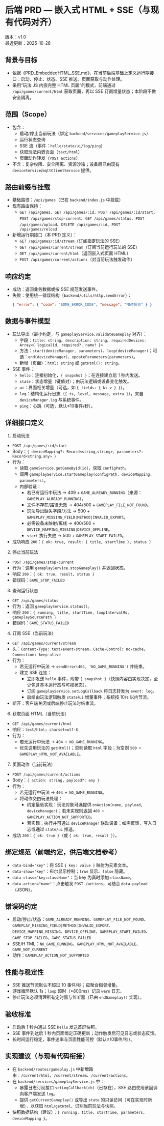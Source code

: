 # 后端 PRD — 嵌入式 HTML + SSE（与现有代码对齐）

版本：v1.0  
最近更新：2025-10-28

## 背景与目标
- 依据《PRD_EmbeddedHTML_SSE.md》，在当前后端基础上定义运行期接口：启动、停止、状态、SSE 推送、页面获取与动作处理。
- 采用“玩法 JS 内嵌完整 HTML 页面”的模式，前端通过 `/api/games/current/html` 获取页面，再以 SSE 订阅增量状态；本阶段不做安全隔离。

## 范围（Scope）
- 包含：
  - 启动/停止当前玩法（绑定 `backend/services/gameplayService.js`）
  - 运行状态查询
  - SSE 流（事件：`hello/state/ui/log/ping`）
  - 获取玩法内嵌页面（`text/html`）
  - 页面动作转发（`POST actions`）
- 不含：复杂权限、安全隔离、资源沙箱；设备层已由现有 `deviceService`/`mqttClientService` 提供。

## 路由前缀与挂载
- 基础路径：`/api/games`（已在 `backend/index.js` 中挂载）
- 现有路由保持：
  - `GET /api/games`、`GET /api/games/:id`、`POST /api/games/:id/start`、`POST /api/games/stop-current`、`GET /api/games/status`、`POST /api/games/upload`、`DELETE /api/games/:id`、`POST /api/games/reload`
- 新增运行期接口（本 PRD 定义）：
  - `GET /api/games/:id/stream`（订阅指定玩法的 SSE）
  - `GET /api/games/current/stream`（订阅当前运行玩法的 SSE）
  - `GET /api/games/current/html`（返回嵌入式页面 HTML）
  - `POST /api/games/current/actions`（对当前玩法触发动作）

## 响应约定
- 成功：返回业务数据或按 SSE 规范发送事件。
- 失败：使用统一错误结构（`backend/utils/http.sendError`）：
  ```json
  { "error": { "code": "SOME_ERROR_CODE", "message": "描述信息" } }
  ```

## 数据与事件模型
- 玩法导出（最小约定，与 `gameplayService.validateGameplay` 对齐）：
  - 字段：`title: string`、`description: string`、`requiredDevices: Array<{ logicalId, required?, name? }>`
  - 方法：`start(deviceManager, parameters)`、`loop(deviceManager)`；可选：`end(deviceManager)`、`updateParameters(parameters)`。
  - 新增（页面）：`html: string` 或 `getHtml(): string`。
- SSE 事件：
  - `hello`：连接初始化，`{ snapshot }`；在连接建立后 1 秒内发送。
  - `state`：状态增量（键值对）；由玩法逻辑或设备变化触发。
  - `ui`：界面相关增量（可选，如 `{ fields: { k: v } }`）。
  - `log`：结构化运行日志（`{ ts, level, message, extra }`），来自 `deviceManager.log` 与系统事件。
  - `ping`：心跳（可选，默认≤10事件/秒）。

## 详细接口定义

1) 启动玩法
- `POST /api/games/:id/start`
- Body：`{ deviceMapping?: Record<string,string>, parameters?: Record<string,any> }`
- 行为：
  - 读取 `gameService.getGameById(id)`，获取 `configPath`。
  - 调用 `gameplayService.startGameplay(configPath, deviceMapping, parameters)`。
  - 内部验证：
    - 若已有运行中玩法 → 409 + `GAME_ALREADY_RUNNING`（来源：`GAMEPLAY_ALREADY_RUNNING`）。
    - 文件不存在/路径无效 → 404/500 + `GAMEPLAY_FILE_NOT_FOUND`。
    - 玩法导出缺失字段/方法 → 500 + `GAMEPLAY_MISSING_FIELD|METHOD|INVALID_EXPORT`。
    - 必需设备未映射/离线 → 400/500 + `DEVICE_MAPPING_MISSING|DEVICE_OFFLINE`。
    - `start` 执行失败 → 500 + `GAMEPLAY_START_FAILED`。
- 成功响应 `200`：`{ ok: true, result: { title, startTime }, status }`

2) 停止当前玩法
- `POST /api/games/stop-current`
- 行为：调用 `gameplayService.stopGameplay()` 并返回状态。
- 响应 `200`：`{ ok: true, result, status }`
- 错误码：`GAME_STOP_FAILED`

3) 查询运行状态
- `GET /api/games/status`
- 行为：返回 `gameplayService.status()`。
- 响应 `200`：`{ running, title, startTime, loopIntervalMs, gameplaySourcePath }`
- 错误码：`GAME_STATUS_FAILED`

4) 订阅 SSE（当前玩法）
- `GET /api/games/current/stream`
- 头：`Content-Type: text/event-stream`，`Cache-Control: no-cache`，`Connection: keep-alive`
- 行为：
  - 若无运行中玩法 → `sendError(404, 'NO_GAME_RUNNING')` 并结束。
  - 建立 SSE 连接：
    - 立即发送 `hello` 事件，附带 `{ snapshot }`（快照内容由实现决定，至少包含基本运行态与可视状态）。
    - 订阅 `gameplayService.setLogCallback` 将日志转发为 `event: log`。
    - 后续由玩法逻辑触发 `state`/`ui` 增量事件；系统按 10/s 以内节流。
- 断开：客户端关闭或后端停止玩法时结束流。

6) 获取页面 HTML（当前玩法）
- `GET /api/games/current/html`
- 响应：`text/html; charset=utf-8`
- 行为：
  - 若无运行中玩法 → `404 + NO_GAME_RUNNING`。
  - 优先调用玩法的 `getHtml()`；否则读取 `html` 字段；为空则 `500 + GAMEPLAY_HTML_NOT_AVAILABLE`。

7) 页面动作（当前玩法）
- `POST /api/games/current/actions`
- Body：`{ action: string, payload?: any }`
- 行为：
  - 若无运行中玩法 → `404 + NO_GAME_RUNNING`。
  - 将动作交由玩法处理：
    - 约定最低实现：玩法对象可选提供 `onAction(name, payload, deviceManager)`；若未实现则返回 `400 + GAMEPLAY_ACTION_NOT_SUPPORTED`。
    - 若实现：执行并可通过 `deviceManager` 联动设备；如需反馈，写入日志或通过 `state/ui` 推送。
- 成功 `200`：`{ ok: true }`（或 `{ ok: true, result }`）。

## 绑定规范（前端约定，供后端文档参考）
- `data-bind="key"`：将 SSE `{ key: value }` 映射为元素文本。
- `data-show="key"`：布尔显示控制；`true` 显示、`false` 隐藏。
- `data-class="key:className"`：当 key 为真时添加 `className`。
- `data-action="name"`：点击触发 `POST /actions`，可结合 `data-payload`（JSON）。

## 错误码约定
- 启动/停止/状态：`GAME_ALREADY_RUNNING`、`GAMEPLAY_FILE_NOT_FOUND`、`GAMEPLAY_MISSING_FIELD|METHOD|INVALID_EXPORT`、`DEVICE_MAPPING_MISSING`、`DEVICE_OFFLINE`、`GAMEPLAY_START_FAILED`、`GAME_STOP_FAILED`、`GAME_STATUS_FAILED`
- SSE/H TML：`NO_GAME_RUNNING`、`GAMEPLAY_HTML_NOT_AVAILABLE`、`GAME_NOT_CURRENT`
- 动作：`GAMEPLAY_ACTION_NOT_SUPPORTED`

## 性能与稳定性
- SSE 推送节流默认不超过 10 事件/秒；应聚合相邻增量。
- 游戏循环默认 1s；`loop` 超时（>800ms）记录 `warn` 日志。
- 停止玩法必须清理所有定时器与监听器（已由 `endGameplay()` 实现）。

## 验收标准
- 启动后 1 秒内通过 SSE `hello` 发送首屏快照。
- SSE 事件到达后 1 秒内页面绑定正确更新；动作触发后可见日志或状态反馈。
- 长时间运行稳定，事件速率与页面性能可控（默认≤10事件/秒）。

## 实现建议（与现有代码衔接）
- 在 `backend/routes/gameplay.js` 中新增路由：`/current/html`、`/current/stream`、`/current/actions`。
- 在 `backend/services/gameplayService.js` 中：
  - 暴露日志订阅接口 `setLogCallback(cb)`（已存在），SSE 路由使用该回调向客户端发送 `log`。
  - 提供 `getCurrentGameplay()` 或导出 `state` 的只读访问（可在实现时新增），以获取 `html/getHtml`、识别当前玩法与快照。
- 快照数据结构（建议）：`{ running, title, startTime, parameters, deviceMapping }`。



